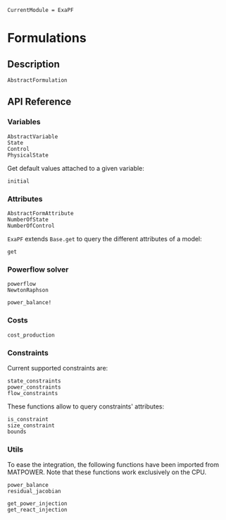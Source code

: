 ```@meta
CurrentModule = ExaPF
```

# Formulations

## Description

```@docs
AbstractFormulation

```

## API Reference

### Variables

```@docs
AbstractVariable
State
Control
PhysicalState

```

Get default values attached to a given variable:
```@docs
initial

```

### Attributes

```@docs
AbstractFormAttribute
NumberOfState
NumberOfControl

```
`ExaPF` extends `Base.get` to query the different attributes
of a model:
```@docs
get

```

### Powerflow solver

```@docs
powerflow
NewtonRaphson

power_balance!

```

### Costs

```@docs
cost_production
```

### Constraints

Current supported constraints are:
```@docs
state_constraints
power_constraints
flow_constraints

```

These functions allow to query constraints' attributes:
```@docs
is_constraint
size_constraint
bounds

```

### Utils

To ease the integration, the following functions have been
imported from MATPOWER. Note that these functions work
exclusively on the CPU.

```@docs
power_balance
residual_jacobian

```

```@docs
get_power_injection
get_react_injection
```

